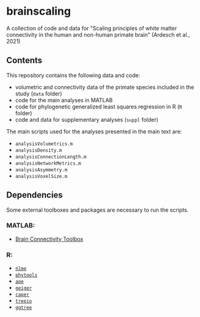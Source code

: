 # brainscaling
A collection of code and data for "Scaling principles of white matter connectivity in the human and non-human primate brain" (Ardesch et al., 2021)

## Contents

This repository contains the following data and code:
* volumetric and connectivity data of the primate species included in the study (`data` folder)
* code for the main analyses in MATLAB
* code for phylogenetic generalized least squares regression in R (`R` folder)
* code and data for supplementary analyses (`suppl` folder)

The main scripts used for the analyses presented in the main text are:
* `analysisVolumetrics.m`
* `analysisDensity.m`
* `analysisConnectionLength.m`
* `analysisNetworkMetrics.m`
* `analysisAsymmetry.m`
* `analysisVoxelSize.m`

## Dependencies

Some external toolboxes and packages are necessary to run the scripts.


### MATLAB:
* [Brain Connectivity Toolbox](https://sites.google.com/site/bctnet/) 

### R:
* [`nlme`](https://CRAN.R-project.org/package=nlme)
* [`phytools`](https://CRAN.R-project.org/package=phytools)
* [`ape`](https://CRAN.R-project.org/package=ape)
* [`geiger`](https://CRAN.R-project.org/package=geiger)
* [`caper`](https://CRAN.R-project.org/package=caper)
* [`treeio`](https://guangchuangyu.github.io/software/treeio/)
* [`ggtree`](https://guangchuangyu.github.io/software/ggtree/)
